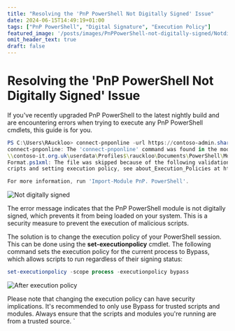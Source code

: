 ```yaml
---
title: "Resolving the 'PnP PowerShell Not Digitally Signed' Issue"
date: 2024-06-15T14:49:19+01:00
tags: ["PnP PowerShell", "Digital Signature", "Execution Policy"]
featured_image: '/posts/images/PnPPowerShell-not-digitally-signed/Notdigitallysigned.png'
omit_header_text: true
draft: false
---
```


# Resolving the 'PnP PowerShell Not Digitally Signed' Issue

If you've recently upgraded PnP PowerShell to the latest nightly build and are encountering errors when trying to execute any PnP PowerShell cmdlets, this guide is for you.

```PowerShell
PS C:\Users\RAuckloo> connect-pnponline -url https://contoso-admin.sharepoint.com -Interactive
connect-pnponline: The 'connect-pnponline' command was found in the module 'PnP. PowerShell', but the module could not be loaded due to the following error: [Errors occurred while loading the format data file:
\\contoso-it.org.uk\userdata\Profiles$\rauckloo\Documents\PowerShell\Modules\PnP.PowerShel1\2.4.78\PnP.PowerShell.Format.ps1xml, , \\contoso-it.org.uk\userdata\Profiles$\rauckloo\Documents\PowerShell\Modules\PnP.PowerShel1\2.4.78\PnP.PowerShell.
Format.ps1xml: The file was skipped because of the following validation exception: File \\contoso-it.org.uk\userdata\Profiles$\rauckloo\Documents\PowerShell\Modules\PnP.PowerShell\2.4.78\PnP. PowerShell.Format.ps1xml cannot be loaded. The file \\contoso-it.org.uk\userdata\Profiles$\rauckloo\Documents\PowerShel1\Modules\PnP. PowerShell\2.4.78\PnP. PowerShell. Format.ps1xml is not digitally signed. You cannot run this script on the current system. For more information about runnings
cripts and setting execution policy, see about_Execution_Policies at https://go.microsoft.com/fwlink/?LinkID=135170 ..

For more information, run 'Import-Module PnP. PowerShell'.
```

![Not digitally signed](../images/PnPPowerShell-not-digitally-signed/Notdigitallysigned.png)

The error message indicates that the PnP PowerShell module is not digitally signed, which prevents it from being loaded on your system. This is a security measure to prevent the execution of malicious scripts.

The solution is to change the execution policy of your PowerShell session. This can be done using the **set-executionpolicy** cmdlet. The following command sets the execution policy for the current process to Bypass, which allows scripts to run regardless of their signing status:

```powerShell
set-executionpolicy -scope process -executionpolicy bypass
```

![After execution policy](../images/PnPPowerShell-not-digitally-signed/AfterExecutionPolicy.png)

Please note that changing the execution policy can have security implications. It's recommended to only use Bypass for trusted scripts and modules. Always ensure that the scripts and modules you're running are from a trusted source. `
